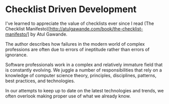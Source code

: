 # Checklist Driven Development

I've learned to appreciate the value of checklists ever since I read (The Checklist Manifesto)[http://atulgawande.com/book/the-checklist-manifesto/] by Atul Gawande.

The author describes how failures in the modern world of complex professions are often due to errors of ineptitude rather than errors of ignorance. 

Software professionals work in a complex and relatively immature field that is constantly evolving. We juggle a number of responsibilities that rely on a knowledge of computer science theory, principles, disciplines, patterns, best practices, and technologies.

In our attempts to keep up to date on the latest technologies and trends, we often overlook making proper use of what we already know.